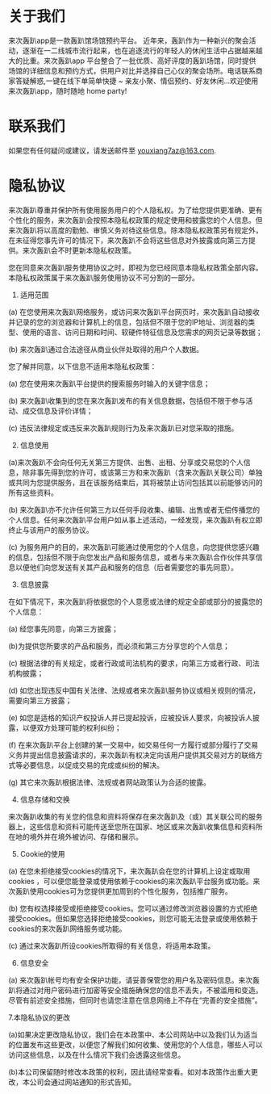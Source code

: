 # 关于我们

来次轰趴app是一款轰趴馆场馆预约平台。
近年来，轰趴作为一种新兴的聚会活动，逐渐在一二线城市流行起来，也在追逐流行的年轻人的休闲生活中占据越来越大的比重。来次轰趴app 平台整合了一批优质、高好评度的轰趴场馆，同时提供场馆的详细信息和预约方式，供用户对比并选择自己心仪的聚会场所。电话联系商家答疑解惑,一键在线下单简单快捷 ~ 亲友小聚、情侣预约、好友休闲...欢迎使用来次轰趴app，随时随地 home party!

# 联系我们

如果您有任何疑问或建议，请发送邮件至 youxiang7az@163.com.

# 隐私协议

来次轰趴尊重并保护所有使用服务用户的个人隐私权。为了给您提供更准确、更有个性化的服务，来次轰趴会按照本隐私权政策的规定使用和披露您的个人信息。但来次轰趴将以高度的勤勉、审慎义务对待这些信息。除本隐私权政策另有规定外，在未征得您事先许可的情况下，来次轰趴不会将这些信息对外披露或向第三方提供。来次轰趴会不时更新本隐私权政策。

您在同意来次轰趴服务使用协议之时，即视为您已经同意本隐私权政策全部内容。本隐私权政策属于来次轰趴服务使用协议不可分割的一部分。

1. 适用范围

(a) 在您使用来次轰趴网络服务，或访问来次轰趴平台网页时，来次轰趴自动接收并记录的您的浏览器和计算机上的信息，包括但不限于您的IP地址、浏览器的类型、使用的语言、访问日期和时间、软硬件特征信息及您需求的网页记录等数据；

(b) 来次轰趴通过合法途径从商业伙伴处取得的用户个人数据。

您了解并同意，以下信息不适用本隐私权政策：

(a) 您在使用来次轰趴平台提供的搜索服务时输入的关键字信息；

(b) 来次轰趴收集到的您在来次轰趴发布的有关信息数据，包括但不限于参与活动、成交信息及评价详情；

(c) 违反法律规定或违反来次轰趴规则行为及来次轰趴已对您采取的措施。

2. 信息使用

(a)来次轰趴不会向任何无关第三方提供、出售、出租、分享或交易您的个人信息，除非事先得到您的许可，或该第三方和来次轰趴（含来次轰趴关联公司）单独或共同为您提供服务，且在该服务结束后，其将被禁止访问包括其以前能够访问的所有这些资料。

(b) 来次轰趴亦不允许任何第三方以任何手段收集、编辑、出售或者无偿传播您的个人信息。任何来次轰趴平台用户如从事上述活动，一经发现，来次轰趴有权立即终止与该用户的服务协议。

(c) 为服务用户的目的，来次轰趴可能通过使用您的个人信息，向您提供您感兴趣的信息，包括但不限于向您发出产品和服务信息，或者与来次轰趴合作伙伴共享信息以便他们向您发送有关其产品和服务的信息（后者需要您的事先同意）。

3. 信息披露

在如下情况下，来次轰趴将依据您的个人意愿或法律的规定全部或部分的披露您的个人信息：

(a) 经您事先同意，向第三方披露；

(b)为提供您所要求的产品和服务，而必须和第三方分享您的个人信息；

(c) 根据法律的有关规定，或者行政或司法机构的要求，向第三方或者行政、司法机构披露；

(d) 如您出现违反中国有关法律、法规或者来次轰趴服务协议或相关规则的情况，需要向第三方披露；

(e) 如您是适格的知识产权投诉人并已提起投诉，应被投诉人要求，向被投诉人披露，以便双方处理可能的权利纠纷；

(f) 在来次轰趴平台上创建的某一交易中，如交易任何一方履行或部分履行了交易义务并提出信息披露请求的，来次轰趴有权决定向该用户提供其交易对方的联络方式等必要信息，以促成交易的完成或纠纷的解决。

(g) 其它来次轰趴根据法律、法规或者网站政策认为合适的披露。

4. 信息存储和交换

来次轰趴收集的有关您的信息和资料将保存在来次轰趴及（或）其关联公司的服务器上，这些信息和资料可能传送至您所在国家、地区或来次轰趴收集信息和资料所在地的境外并在境外被访问、存储和展示。

5. Cookie的使用

(a) 在您未拒绝接受cookies的情况下，来次轰趴会在您的计算机上设定或取用cookies ，可以便您能登录或使用依赖于cookies的来次轰趴平台服务或功能。来次轰趴使用cookies可为您提供更加周到的个性化服务，包括推广服务。

(b) 您有权选择接受或拒绝接受cookies。您可以通过修改浏览器设置的方式拒绝接受cookies。但如果您选择拒绝接受cookies，则您可能无法登录或使用依赖于cookies的来次轰趴网络服务或功能。

(c) 通过来次轰趴所设cookies所取得的有关信息，将适用本政策。

6. 信息安全

(a) 来次轰趴帐号均有安全保护功能，请妥善保管您的用户名及密码信息。来次轰趴将通过对用户密码进行加密等安全措施确保您的信息不丢失，不被滥用和变造。尽管有前述安全措施，但同时也请您注意在信息网络上不存在“完善的安全措施”。



7.本隐私协议的更改

(a)如果决定更改隐私协议，我们会在本政策中、本公司网站中以及我们认为适当的位置发布这些更改，以便您了解我们如何收集、使用您的个人信息，哪些人可以访问这些信息，以及在什么情况下我们会透露这些信息。

(b)本公司保留随时修改本政策的权利，因此请经常查看。如对本政策作出重大更改，本公司会通过网站通知的形式告知。
